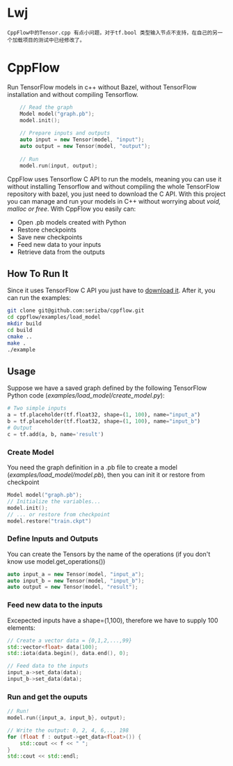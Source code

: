 # Lwj
    CppFlow中的Tensor.cpp 有点小问题，对于tf.bool 类型输入节点不支持，在自己的另一个加载项目的测试中已经修改了。
# CppFlow
Run TensorFlow models in c++ without Bazel, without TensorFlow installation and without compiling Tensorflow.

```c++
    // Read the graph
    Model model("graph.pb");
    model.init();
    
    // Prepare inputs and outputs
    auto input = new Tensor(model, "input");
    auto output = new Tensor(model, "output");
    
    // Run
    model.run(input, output);
```

CppFlow uses Tensorflow C API to run the models, meaning you can use it without installing Tensorflow and without compiling the whole TensorFlow repository with bazel, you just need to download the C API. With this project you can manage and run your models in C++ without worrying about _void, malloc or free_. With CppFlow you easily can:

  - Open .pb models created with Python
  - Restore checkpoints
  - Save new checkpoints
  - Feed new data to your inputs
  - Retrieve data from the outputs
  


## How To Run It

Since it uses TensorFlow C API you just have to [download it](https://www.tensorflow.org/install/lang_c). After it, you can run the examples:

```sh
git clone git@github.com:serizba/cppflow.git
cd cppflow/examples/load_model
mkdir build
cd build
cmake ..
make .
./example
```

## Usage
Suppose we have a saved graph defined by the following TensorFlow Python code (*examples/load_model/create_model.py*):
```Python
# Two simple inputs
a = tf.placeholder(tf.float32, shape=(1, 100), name="input_a")
b = tf.placeholder(tf.float32, shape=(1, 100), name="input_b")
# Output
c = tf.add(a, b, name='result')
```
### Create Model
You need the graph definition in a .pb file to create a model (*examples/load_model/model.pb*), then you can init it or restore from checkpoint
```c++
Model model("graph.pb");
// Initialize the variables...
model.init();
// ... or restore from checkpoint
model.restore("train.ckpt")
```
### Define Inputs and Outputs
You can create the Tensors by the name of the operations (if you don't know use model.get_operations())
```c++
auto input_a = new Tensor(model, "input_a");
auto input_b = new Tensor(model, "input_b");
auto output = new Tensor(model, "result");
```
### Feed new data to the inputs
Excepected inputs have a shape=(1,100), therefore we have to supply 100 elements:
```c++
// Create a vector data = {0,1,2,...,99}
std::vector<float> data(100);
std::iota(data.begin(), data.end(), 0);

// Feed data to the inputs
input_a->set_data(data);
input_b->set_data(data);
```
### Run and get the ouputs
```c++
// Run!
model.run({input_a, input_b}, output);

// Write the output: 0, 2, 4, 6,.., 198
for (float f : output->get_data<float>()) {
    std::cout << f << " ";
}
std::cout << std::endl;
```
